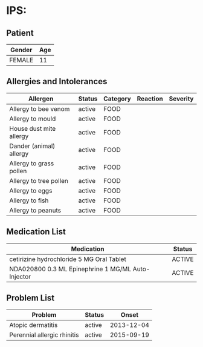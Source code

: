 # IPS:

## Patient

|Gender|Age|
|---|---|
|FEMALE|11|

## Allergies and Intolerances

|Allergen|Status|Category|Reaction|Severity|
|---|---|---|---|---|
|Allergy to bee venom|active|FOOD|||
|Allergy to mould|active|FOOD|||
|House dust mite allergy|active|FOOD|||
|Dander (animal) allergy|active|FOOD|||
|Allergy to grass pollen|active|FOOD|||
|Allergy to tree pollen|active|FOOD|||
|Allergy to eggs|active|FOOD|||
|Allergy to fish|active|FOOD|||
|Allergy to peanuts|active|FOOD|||

## Medication List

|Medication|Status|
|---|---|
|cetirizine hydrochloride 5 MG Oral Tablet|ACTIVE|
|NDA020800 0.3 ML Epinephrine 1 MG/ML Auto-Injector|ACTIVE|

## Problem List

|Problem|Status|Onset|
|---|---|---|
|Atopic dermatitis|active|2013-12-04|
|Perennial allergic rhinitis|active|2015-09-19|
